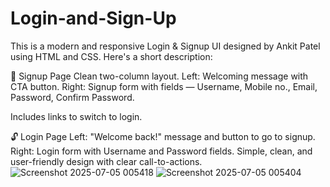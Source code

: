 # Login-and-Sign-Up
This is a modern and responsive Login & Signup UI designed by Ankit Patel using HTML and CSS. Here's a short description:

🔐 Signup Page
Clean two-column layout.
Left: Welcoming message with CTA button.
Right: Signup form with fields — Username, Mobile no., Email, Password, Confirm Password.

Includes links to switch to login.

🔓 Login Page
Left: "Welcome back!" message and button to go to signup.
Right: Login form with Username and Password fields.
Simple, clean, and user-friendly design with clear call-to-actions.
![Screenshot 2025-07-05 005418](https://github.com/user-attachments/assets/b48b9fe3-24af-46af-ae10-fc4b7578c70d)
![Screenshot 2025-07-05 005404](https://github.com/user-attachments/assets/c35ad69b-7e84-48ac-ba8a-389211737285)
